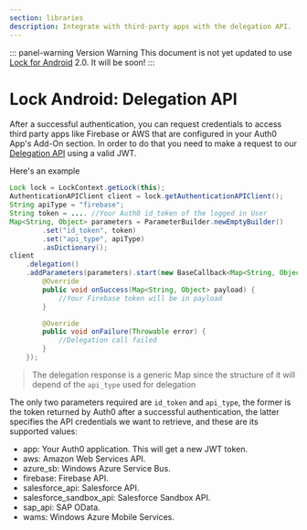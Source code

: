 ```yaml
---
section: libraries
description: Integrate with third-party apps with the delegation API.
---
```


::: panel-warning Version Warning
This document is not yet updated to use [Lock for Android](https://github.com/auth0/Lock.Android) 2.0. It will be soon!
:::

# Lock Android: Delegation API

After a successful authentication, you can request credentials to access third party apps like Firebase or AWS that are configured in your Auth0 App's Add-On section. In order to do that you need to make a request to our [Delegation API](/api/authentication/reference#delegation) using a valid JWT.

Here's an example
```java
Lock lock = LockContext.getLock(this);
AuthenticationAPIClient client = lock.getAuthenticationAPIClient();
String apiType = "firebase";
String token = .... //Your Auth0 id_token of the logged in User
Map<String, Object> parameters = ParameterBuilder.newEmptyBuilder()
        .set("id_token", token)
        .set("api_type", apiType)
        .asDictionary();
client
    .delegation()
    .addParameters(parameters).start(new BaseCallback<Map<String, Object>>() {
        @Override
        public void onSuccess(Map<String, Object> payload) {
            //Your Firebase token will be in payload        
        }

        @Override
        public void onFailure(Throwable error) {
            //Delegation call failed
        }
    });
```

> The delegation response is a generic Map since the structure of it will depend of the `api_type` used for delegation

The only two parameters required are `id_token` and `api_type`, the former is the token returned by Auth0 after a successful authentication, the latter specifies the API credentials we want to retrieve, and these are its supported values:

* app: Your Auth0 application. This will get a new JWT token.
* aws: Amazon Web Services API.
* azure_sb: Windows Azure Service Bus.
* firebase: Firebase API.
* salesforce_api: Salesforce API.
* salesforce_sandbox_api: Salesforce Sandbox API.
* sap_api: SAP OData.
* wams: Windows Azure Mobile Services.
